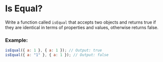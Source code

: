 # Is Equal?

Write a function called `isEqual` that accepts two objects and returns true if they are identical in terms of properties and values, otherwise returns false.

### Example:

```js
isEqual({ a: 1 }, { a: 1 }); // Output: true
isEqual({ a: "1" }, { a: 1 }); // Output: false
```
